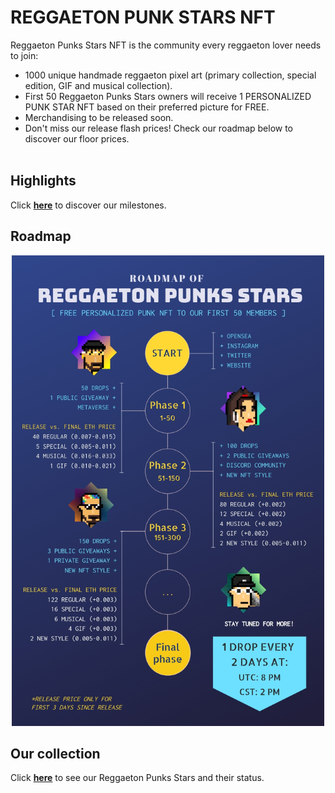 # REGGAETON PUNK STARS NFT

Reggaeton Punks Stars NFT is the community every reggaeton lover needs to join:
* 1000 unique handmade reggaeton pixel art (primary collection, special edition, GIF and musical collection).
* First 50 Reggaeton Punks Stars owners will receive 1 PERSONALIZED PUNK STAR NFT based on their preferred picture for FREE. 
* Merchandising to be released soon.
* Don't miss our release flash prices! Check our roadmap below to discover our floor prices. <br><br>


## Highlights

Click [<b>here</b>](highlights.html) to discover our milestones. <br>


## Roadmap
<p float="left" align="center">
<img src="assets/rmf.jpg"
     width="500">
 </p>


## Our collection
Click [<b>here</b>](nfts.html) to see our Reggaeton Punks Stars and their status. <br>

